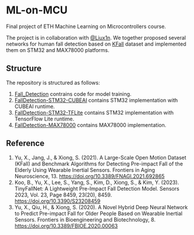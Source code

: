 # ML-on-MCU
Final project of ETH Machine Learning on Microcontrollers course.

The project is in collaboration with [@Liux1n](https://github.com/Liux1n). We together proposed several networks for human fall detection based on [KFall](https://sites.google.com/view/kfalldataset) dataset and implemented them on STM32 and MAX78000 platforms.

## Structure
The repository is structured as follows:
1. [Fall_Detection](https://github.com/Liux1n/Fall_Detection) contrains code for model training.
2. [FallDetection-STM32-CUBEAI](https://github.com/liyinrong/FallDetection-STM32-CUBEAI) contains STM32 implementation with CUBEAI runtime.
3. [FallDetection-STM32-TFLite](https://github.com/liyinrong/FallDetection-STM32-TFLite) contains STM32 implementation with TensorFlow Lite runtime.
4. [FallDetection-MAX78000](https://github.com/liyinrong/FallDetection-MAX78000) contains MAX78000 implementation.

## Reference
1. Yu, X., Jang, J., & Xiong, S. (2021). A Large-Scale Open Motion Dataset (KFall) and Benchmark Algorithms for Detecting Pre-impact Fall of the Elderly Using Wearable Inertial Sensors. Frontiers in Aging Neuroscience, 13. https://doi.org/10.3389/FNAGI.2021.692865
2. Koo, B., Yu, X., Lee, S., Yang, S., Kim, D., Xiong, S., & Kim, Y. (2023). TinyFallNet: A Lightweight Pre-Impact Fall Detection Model. Sensors 2023, Vol. 23, Page 8459, 23(20), 8459. https://doi.org/10.3390/S23208459
3. Yu, X., Qiu, H., & Xiong, S. (2020). A Novel Hybrid Deep Neural Network to Predict Pre-impact Fall for Older People Based on Wearable Inertial Sensors. Frontiers in Bioengineering and Biotechnology, 8. https://doi.org/10.3389/FBIOE.2020.00063
